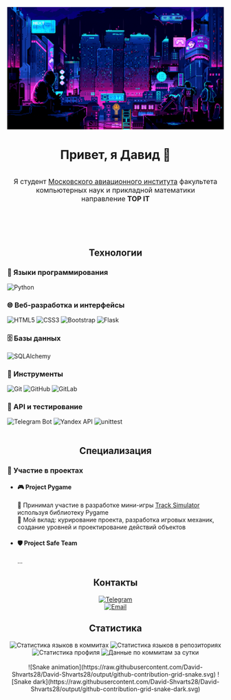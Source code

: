 <header>
  <div align="center">
    <img width="700" src="./banners/git1.gif" alt=""/>
    <h1> Привет, я Давид 👋</h1><br>
    <span style="font-size: 16px;">Я студент <a href="https://mai.ru" target="_blank">Московского авиационного института</a> факультета компьютерных наук и прикладной математики</span><br>
    <span style="font-size: 16px;">направление <b>TOP IT</b></span>
  </div>
</header>
<br>
<main>
  <section>
    <h2 align="center">Технологии</h2>
    <div align="left">
      <h3>💬 Языки программирования</h3>
      <img src="https://img.shields.io/badge/Python-3776AB?style=flat&logo=python&logoColor=white" alt="Python"/>
    </div>
    <div align="left">
      <h3>🌐 Веб-разработка и интерфейсы</h3>
      <img src="https://img.shields.io/badge/HTML5-E34F26?style=flat&logo=html5&logoColor=white" alt="HTML5"/>
      <img src="https://img.shields.io/badge/CSS3-1572B6?style=flat&logo=css3&logoColor=white" alt="CSS3"/>
      <img src="https://img.shields.io/badge/Bootstrap-7952B3?style=flat&logo=bootstrap&logoColor=white" alt="Bootstrap"/>
      <img src="https://img.shields.io/badge/Flask-000000?style=flat&logo=flask&logoColor=white" alt="Flask"/>
    </div>
    <div align="left">
      <h3>🗄️ Базы данных</h3>
      <img src="https://img.shields.io/badge/SQLAlchemy-d71f00?style=flat&logo=python&logoColor=white" alt="SQLAlchemy"/>
    </div>
    <div align="left">
      <h3>🚀 Инструменты</h3>
      <img src="https://img.shields.io/badge/Git-F05032?style=flat&logo=git&logoColor=white" alt="Git"/>
      <img src="https://img.shields.io/badge/GitHub-181717?style=flat&logo=github&logoColor=white" alt="GitHub"/>
      <img src="https://img.shields.io/badge/GitLab-FC6D26?style=flat&logo=gitlab&logoColor=white" alt="GitLab"/>
    </div>
    <div align="left">
    <h3>🔌 API и тестирование</h3>
      <img src="https://img.shields.io/badge/Telegram%20Bot-26A5E4?style=flat&logo=telegram&logoColor=white" alt="Telegram Bot"/>
      <img src="https://img.shields.io/badge/Yandex_API-FF0000?style=flat&logo=yandex&logoColor=white" alt="Yandex API"/>
      <img src="https://img.shields.io/badge/unittest-25A162?style=flat&logo=python&logoColor=white" alt="unittest"/>
    </div>
    <br>
  </section>
  <section>
    <h2 align="center">Специализация</h2>
    <h3>👥 Участие в проектах</h3>
    <ul>
        <li><h4>🎮 Project Pygame</h4></li>
        <span>🚚 Принимал участие в разработке мини-игры <a href="https://github.com/supermeganikitos/Project_pygame" target="_blank"> Track Simulator</a> используя библиотеку Pygame</span><br>
        <span>🎯 Мой вклад: курирование проекта, разработка игровых механик, создание уровней и проектирование действий объектов</span>
    </ul>
    <ul>
        <li><h4>🛡️ Project Safe Team</h4></li>
        <span>...</span>
    </ul>
  </section>
  <section>
    <h2 align="center">Контакты</h2>
    <div align="center">
      <a href="https://t.me/david_shvarts" target="_blank">
        <img src="https://img.shields.io/badge/Telegram-@david__shvarts-2CA5E0?style=for-the-badge&logo=telegram&logoColor=white" alt="Telegram"/>
      </a>
      <br>
      <a href="mailto:davidshvarts2805@gmail.com" target="_blank">
        <img src="https://img.shields.io/badge/Email-davidshvarts2805@gmail.com-D14836?style=for-the-badge&logo=gmail&logoColor=white" alt="Email"/>
      </a>
    </div>
  </section>
  <section>
    <h2 align="center">Статистика</h2>
    <div align="center">
      <img alt="Статистика языков в коммитах" src="https://github-profile-summary-cards.vercel.app/api/cards/most-commit-language?username=David-Shvarts28&theme=github_dark"/>
      <img alt="Статистика языков в репозиториях" src="https://github-profile-summary-cards.vercel.app/api/cards/repos-per-language?username=David-Shvarts28&theme=github_dark"/>
      <img alt="Статистика профиля" src="https://github-profile-summary-cards.vercel.app/api/cards/stats?username=David-Shvarts28&theme=github_dark"/>
      <img alt="Данные по коммитам за сутки" src="https://github-profile-summary-cards.vercel.app/api/cards/productive-time?username=David-Shvarts28&theme=github_dark"/>
    </div>
  </section>
</main>
<br>
<div align="center">
  ![Snake animation](https://raw.githubusercontent.com/David-Shvarts28/David-Shvarts28/output/github-contribution-grid-snake.svg)
  ![Snake dark](https://raw.githubusercontent.com/David-Shvarts28/David-Shvarts28/output/github-contribution-grid-snake-dark.svg)
</div>

